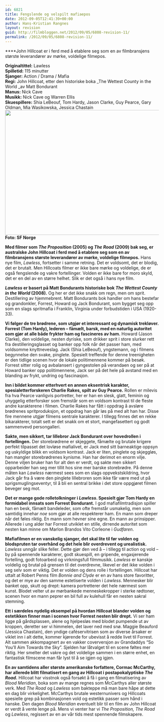 ```yaml
---
id: 6821
title: Fengslende og velspilt mafiaepos
date: 2012-09-05T12:41:39+00:00
author: Hans-Kristian Rangnes
layout: revision
guid: http://filmbloggen.net/2012/09/05/6808-revision-11/
permalink: /2012/09/05/6808-revision-11/
---
```

****John Hillcoat er i ferd med å etablere seg som en av filmbransjens største leverandører av mørke, voldelige filmepos.**<!--more-->**

**Originaltittel:** Lawless  
**Spilletid:** 115 minutter  
**Sjanger:** Action / Drama / Mafia  
**Regi:** John Hillcoat, etter den historiske boka _The Wettest County in the World _av Matt Bondurant  
**Manus:** Nick Cave  
**Musikk:** Nick Cave og Warren Ellis  
**Skuespillere:** Shia LeBeouf, Tom Hardy, Jason Clarke, Guy Pearce, Gary Oldman, Mia Wasikowska, Jessica Chastain  
<a href="http://filmbloggen.net/2012/09/05/fengslende-og-velspilt-mafiaepos/lawless-3/" rel="attachment wp-att-6815"><img class="alignnone size-large wp-image-6815" src="http://filmbloggen.net/wp-content/uploads//2012/09/kctxhcr6-620x407.jpg" alt="" width="620" height="407" /></a>  
**Foto: SF Norge**

**Med filmer som _The Proposition_ (2005) og _The Road_ (2009) bak seg, er australske John Hillcoat i ferd med å etablere seg som en av filmbransjens største leverandører av mørke, voldelige filmepos.** Hans nye film, _Lawless_, fortsetter i samme retning. Det er voldsomt, det er blodig, det er brutalt. Men Hillcoats filmer er ikke bare mørke og voldelige, de er også fengslende og vakre fortellinger. Volden er ikke bare for moro skyld, det er en del av en større helhet. Slik er det også i hans nye film.

**_Lawless_ er basert på Matt Bondurants historiske bok _The Wettest County in the World_ (2008).** Og her er det ikke snakk om regn, men om sprit. Destillering av hjemmebrent. Matt Bondurants bok handler om hans bestefar og grandonkler, Forrest, Howard og Jack Bondurant, som bygget seg opp som en slags spritmafia i Franklin, Virginia under forbudstiden i USA (1920-33).

**Vi følger de tre brødrene, som utgjør et interessant og dynamisk trekløver. Forrest (Tom Hardy), lederen – fåmælt, barsk, med en naturlig autoritet som gjør at alle både frykter ham og fascineres av ham.** Howard (Jason Clarke), den voldelige, nesten dyriske, som drikker sprit i store slurker rett fra destilleringsglasset og banker opp folk når det passer ham, med voldsomme knyttneveslag. Jack (Shia LeBeouf), yngstemann, og i filmens begynnelse den svake, pinglete. Spesielt treffende for denne treenigheten er den tidlige scenen hvor de lokale politimennene kommer på besøk. Forrest sitter rolig og avbalansert i gyngestolen på verandaen og ser på at Howard banker opp politimennene, Jack ser på det hele på avstand med en blanding av frykt, undring og fascinasjon.

**Inn i bildet kommer etterhvert en annen eksentrisk karakter, spesialetterforskeren Charlie Rakes, spilt av Guy Pearce.** Rollen er milevis fra hva Pearce vanligvis portretter, her er han en slesk, glatt, feminin og uhyggelig etterforsker som fremstår som en voldsom kontrast til de fleste andre karakterene i filmen. Charlie Rakes har fått i oppdrag å avsløre brødrenes spritproduksjon, et oppdrag han går løs på med alt han har. Disse fire mennene utgjør filmens sentrale karakterer. I tillegg finnes det en rekke bikarakterer, totalt sett er det snakk om et stort, mangefasettert og godt sammenvevd persongalleri.

**Sakte, men sikkert, tar lillebror Jack Bondurant over hovedrollen i fortellingen.** Der storebrødrene er skjeggete, fåmælte og brutale krigere perfekt tilpasset det lovløse mafialivet, er Jack med sitt barneaktige oppsyn og uskyldige blikk en voldsom kontrast. Jack er liten, pinglete og skjeggløs, han mangler storebrødrenes kynisme. Han har derimot en enorm vilje. Denne viljen bruker han for alt den er verdt, og sakte men sikkert opparbeider han seg mer tillit hos sine mer barske storebrødre. På denne måten kan _Lawless_ nærmest sees som en slags oppvekstskildring, hvor Jack går fra å være den pinglete lillebroren som ikke får være med ut på sprigsmuglingseventyr, til å bli en sentral brikke i det store oppgjøret filmen beveger seg mot.

**Det er mange gode rolletolkninger i _Lawless_. Spesielt gjør Tom Hardy en formidabel innsats som Forrest Bondurant.** I god mafiafilmtradisjon spiller han en besk, fåmælt bandeleder, som ofte fremstår usmakelig, men som samtidig innehar _noe_ som gjør at alle respekterer ham. En mann som dreper når det føles riktig. En mann som hevner sine egne. En mann av prinsipper. Allerede i ung alder har Forrest utviklet en stille, dirrende autoritet som nesten kan minne om Marlon Brandos Vito Corleone i _Gudfaren_.

**Mafiafilmen er en vanskelig sjanger, det skal lite til før volden og blodspruten tar overhånd og det hele blir overdrevent og urealistisk.** _Lawless_ unngår slike feller. Dette gjør den ved å – i tillegg til action og vold – by på spennende karakterer, godt skuespill, en gripende, engasjerende fortelling, godt fotoarbeid og virkningsfull filmmusikk. _Lawless_ er kanskje voldelig og brutal på grensen til det overdrevne, likevel er det ikke volden i seg selv som er viktig. Det er volden og dens rolle i fortellingen. Hillcoat har uttalt at Robert Penns film _Bonnie and Clyde_ er en av hans store favoritter, og det er mye av den samme estetiserte volden i _Lawless_. Mennesker blir banket opp, skutt og drept: kamera portretterer det hele nærmest som kunst. Blodet velter ut av mørbankede menneskekropper i sterke rødtoner, scenen hvor en mann peprer en bil full av kulehull får en nesten sakral stemning.

**Ett i særdeles nydelig eksempel på hvordan Hillcoat blander volden og estetikken finner man i scenen hvor Forrest nesten blir drept.** Vi ser ham ligge på gårdsplassen, alene og hjelpesløs med blodet pumpende ut av kroppen, deretter ser vi himmelen, det laver ned med snø. Maggie Beauford (Jessica Chastain), den yndige caféservitrisen som av diverse årsaker er viklet inn i alt dette, kommer kjørende for ubevisst å redde livet til Forrest. Alt sammen akkompagnert av en vakker coverversjon av Grandaddys “So You&#8217;ll Aim Towards the Sky”. Sjelden har låtvalget til en scene føltes mer riktig. Her smelter det vakre og det voldelige sammen i en større enhet, en fantastisk filmscene man får lyst til å se igjen og igjen.

**En av samtidens aller største amerikanske forfattere, Cormac McCarthy, har allerede blitt filmatisert en gang av Hillcoat i postapokalyptiske _The Road_.** Hillcoat har visstnok også forsøkt å få i gang en filmatisering av _Blood Meridian_, boka som av mange regnes som McCarthys aller største verk. Med _The Road_ og _Lawless_ som bakteppe må man bare håpe at dette en dag blir virkelighet. McCarthys brutale westernunivers og Hillcoats spesielle grep på kombinasjonen vold og estetikk passer som hånd i hanske. Den dagen _Blood Meridian_ eventuelt blir til en film av John Hillcoat er verdt å vente lenge på. Mens vi venter har vi _The Proposition,_ _The Road_ og _Lawless_, regissert av en av vår tids mest spennende filmskapere.

<div class="video-shortcode">
</div>